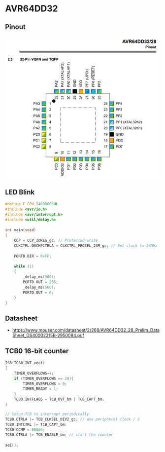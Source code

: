 # AVR64DD32 

## Pinout

![](avr64dd32-pinout.png)

## LED Blink

```c
#define F_CPU 24000000UL
#include <avr/io.h>
#include <avr/interrupt.h>
#include <util/delay.h>

int main(void)
{
	CCP = CCP_IOREG_gc; // Protected write
	CLKCTRL.OSCHFCTRLA = CLKCTRL_FRQSEL_24M_gc; // Set clock to 24MHz
	
	PORTD.DIR = 0xFF;

	while (1)
	{
		_delay_ms(500);
		PORTD.OUT = 255;
		_delay_ms(500);
		PORTD.OUT = 0;
	}
}
```

## Datasheet

* https://www.mouser.com/datasheet/2/268/AVR64DD32_28_Prelim_DataSheet_DS40002315B-2950084.pdf

## TCB0 16-bit counter

```c
ISR(TCB0_INT_vect)
{
	TIMER_OVERFLOWS++;
	if (TIMER_OVERFLOWS == 20){
		TIMER_OVERFLOWS = 0;
		TIMER_READY = 1;
	}
	TCB0.INTFLAGS = TCB_OVF_bm | TCB_CAPT_bm;
}
```

```c
// Setup TCB to interrupt periodically
TCB0.CTRLA |= TCB_CLKSEL_DIV2_gc; // use peripheral clock / 2
TCB0.INTCTRL |= TCB_CAPT_bm;
TCB0.CCMP = 60000;
TCB0.CTRLA |= TCB_ENABLE_bm; // start the counter

sei();
```
